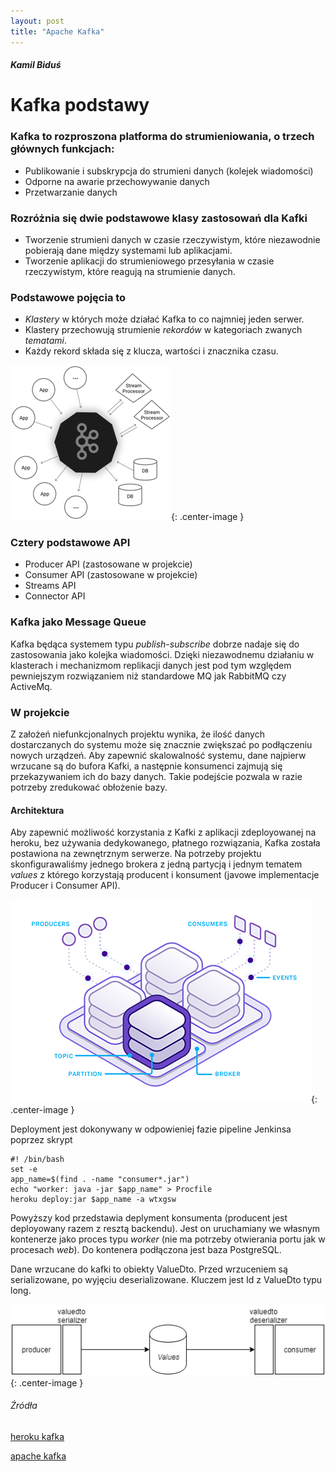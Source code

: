 ```yaml
---
layout: post
title: "Apache Kafka"
---
```

##### Kamil Biduś
# Kafka podstawy 

### Kafka to rozproszona platforma do strumieniowania, o trzech głównych funkcjach:
* 	Publikowanie i subskrypcja do strumieni danych (kolejek wiadomości)
*	Odporne na awarie przechowywanie danych
*	Przetwarzanie danych

### Rozróżnia się dwie podstawowe klasy zastosowań dla Kafki
*	Tworzenie strumieni danych w czasie rzeczywistym, które niezawodnie pobierają dane między systemami lub aplikacjami.
*	Tworzenie aplikacji do strumieniowego przesyłania w czasie rzeczywistym, które reagują na strumienie danych.

### Podstawowe pojęcia to
*	_Klastery_ w których może działać Kafka to co najmniej jeden serwer.
*	Klastery przechowują strumienie _rekordów_ w kategoriach zwanych _tematami_.
*	Każdy rekord składa się z klucza, wartości i znacznika czasu.

![Schemat kafki](https://github.com/kamdibus/PIK/blob/gh-pages/img/kafka.png?raw=true "Struktura kafki"){: .center-image }

### Cztery podstawowe API
*	Producer API (zastosowane w projekcie)
*	Consumer API (zastosowane w projekcie)
*	Streams API
*	Connector API

### Kafka jako Message Queue
Kafka będąca systemem typu _publish-subscribe_ dobrze nadaje się do zastosowania jako kolejka wiadomości. Dzięki niezawodnemu działaniu w klasterach i mechanizmom replikacji danych jest pod tym względem pewniejszym rozwiązaniem niż standardowe MQ jak RabbitMQ czy ActiveMq.

### W projekcie
Z założeń niefunkcjonalnych projektu wynika, że ilość danych dostarczanych do systemu może się znacznie zwiększać po podłączeniu nowych urządzeń. Aby zapewnić skalowalność systemu, dane najpierw wrzucane są do bufora Kafki, a następnie konsumenci zajmują się przekazywaniem ich do bazy danych. Takie podejście pozwala w razie potrzeby zredukować obłożenie bazy.

#### Architektura
Aby zapewnić możliwość korzystania z Kafki z aplikacji zdeployowanej na heroku, bez używania dedykowanego, płatnego rozwiązania, Kafka została postawiona na zewnętrznym serwerze.
Na potrzeby projektu skonfigurawaliśmy jednego brokera z jedną partycją i jednym tematem _values_ z którego korzystają producent i konsument (javowe implementacje Producer i Consumer API).

![Schemat kafki](https://github.com/kamdibus/PIK/blob/gh-pages/img/kafka2.png?raw=true "Architektura kafki"){: .center-image }

Deployment jest dokonywany w odpowieniej fazie pipeline Jenkinsa poprzez skrypt
```
#! /bin/bash
set -e
app_name=$(find . -name "consumer*.jar")
echo "worker: java -jar $app_name" > Procfile
heroku deploy:jar $app_name -a wtxgsw
```
Powyższy kod przedstawia deplyment konsumenta (producent jest deployowany razem z resztą backendu). Jest on uruchamiany we własnym kontenerze jako proces typu _worker_ (nie ma potrzeby otwierania portu jak w procesach _web_). Do kontenera podłączona jest baza PostgreSQL.

Dane wrzucane do kafki to obiekty ValueDto. Przed wrzuceniem są serializowane, po wyjęciu deserializowane. Kluczem jest Id z ValueDto typu long.

![Schemat kafki](https://github.com/kamdibus/PIK/blob/gh-pages/img/kafkaserialization.png?raw=true "Serializacja kafki"){: .center-image }

###### Źródła
[heroku kafka](https://www.heroku.com/kafka)

[apache kafka](https://kafka.apache.org/)